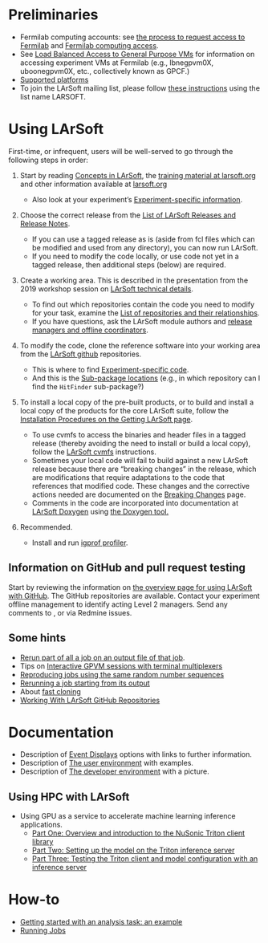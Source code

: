 Preliminaries
================================

-   Fermilab computing accounts: see [the process to request access to Fermilab](https://get-connected.fnal.gov/faq/#SABprocess) and [Fermilab computing access](Fermilab_computing_access).
-   See [Load Balanced Access to General Purpose VMs](Load_Balanced_Access_to_General_Purpose_VMs) for information on accessing experiment VMs at Fermilab (e.g., lbnegpvm0X, uboonegpvm0X, etc., collectively known as GPCF.)
-   [Supported platforms](Supported_platforms)
-   To join the LArSoft mailing list, please follow [these instructions](https://listserv.fnal.gov/users.asp#subscribe%20to%20list) using the list name LARSOFT.

Using LArSoft
================================

First-time, or infrequent, users will be well-served to go through the following steps in order:

1.  Start by reading [Concepts in LArSoft](https://larsoft.org/important-concepts-in-larsoft/), the [training material at larsoft.org](http://larsoft.org/training) and other information available at [larsoft.org](http://larsoft.org)
    -   Also look at your experiment’s [Experiment-specific information](Quick_Links).

2.  Choose the correct release from the [List of LArSoft Releases and Release Notes](releases/LArSoft_release_list).
    -   If you can use a tagged release as is (aside from fcl files which can be modified and used from any directory), you can now run LArSoft.
    -   If you need to modify the code locally, or use code not yet in a tagged release, then additional steps (below) are required.

3.  Create a working area. This is described in the presentation from the 2019 workshop session on [LArSoft technical details](https://indico.fnal.gov/event/20453/session/5/contribution/2/material/slides/0.pdf).
    -   To find out which repositories contain the code you need to modify for your task, examine the [List of repositories and their relationships](_LArSoft_repositories_packages_and_dependencies_).
    -   If you have questions, ask the LArSoft module authors and [release managers and offline coordinators](Librarians).

4.  To modify the code, clone the reference software into your working area from the [LArSoft github](https://github.com/LArSoft) repositories.
    -   This is where to find [Experiment-specific code](_Experiment-specific_code).
    -   And this is the [Sub-package locations](Sub-package_locations) (e.g., in which repository can I find the `HitFinder` sub-package?)

5.  To install a local copy of the pre-built products, or to build and install a local copy of the products for the core LArSoft suite, follow the [Installation Procedures on the Getting LArSoft page](Getting_LArSoft).
    -   To use cvmfs to access the binaries and header files in a tagged release (thereby avoiding the need to install or build a local copy), follow the [LArSoft cvmfs](_LArSoft_cvmfs_) instructions.
    -   Sometimes your local code will fail to build against a new LArSoft release because there are “breaking changes” in the release, which are modifications that require adaptations to the code that references that modified code. These changes and the corrective actions needed are documented on the [Breaking Changes](releases/Breaking_Changes) page.
    -   Comments in the code are incorporated into documentation at [LArSoft Doxygen](https://nusoft.fnal.gov/larsoft/doxsvn/html/index.html) using [the Doxygen tool.](http://www.doxygen.nl/helpers.html)

6.  Recommended.
    -   Install and run [igprof profiler](Igprof_profiler).

Information on GitHub and pull request testing
--------------------------------------------------------------------------------------------------

Start by reviewing the information on [the overview page for using LArSoft with GitHub](Working_with_Github). The GitHub repositories are available. Contact your experiment offline management to identify acting Level 2 managers. Send any comments to , or via Redmine issues.

Some hints
--------------------------

-   [Rerun part of all a job on an output file of that job](Rerun_part_of_all_a_job_on_an_output_file_of_that_job).
-   Tips on [Interactive GPVM sessions with terminal multiplexers](Interactive_GPVM_sessions_with_terminal_multiplexers)
-   [Reproducing jobs using the same random number sequences](Reproducing_jobs_using_the_same_random_number_sequences)
-   [Rerunning a job starting from its output](Rerunning_a_job_starting_from_its_output)
-   About [fast cloning](Fast_cloning)
-   [Working With LArSoft GitHub Repositories](Working_with_Github)

Documentation
================================

-   Description of [Event Displays](Event_Displays) options with links to further information.
-   Description of [The user environment](The_user_environment) with examples.
-   Description of [The developer environment](The_developer_environment) with a picture.

Using HPC with LArSoft
--------------------------------------------------

-   Using GPU as a service to accelerate machine learning inference applications.
    -   [Part One: Overview and introduction to the NuSonic Triton client library](GPU_as_a_Service)
    -   [Part Two: Setting up the model on the Triton inference server](GPU_as_a_Service_part_two)
    -   [Part Three: Testing the Triton client and model configuration with an inference server](GPU_as_a_Service_part_three)

How-to
==================

-   [Getting started with an analysis task: an example](AnalysisExample)
-   [Running Jobs](Running_Jobs)
